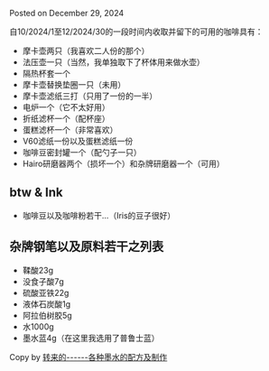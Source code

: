 Posted on December 29, 2024

自10/2024/1至12/2024/30的一段时间内收取并留下的可用的咖啡具有：

-   摩卡壶两只（我喜欢二人份的那个）
-   法压壶一只（当然，我单独取下了杯体用来做水壶）
-   隔热杯套一个
-   摩卡壶替换垫圈一只（未用）
-   摩卡壶滤纸三打（只用了一份的一半）
-   电炉一个（它不太好用）
-   折纸滤杯一个（配杯座）
-   蛋糕滤杯一个（非常喜欢）
-   V60滤纸一份以及蛋糕滤纸一份
-   咖啡豆密封罐一个（配勺子一只）
-   Hairo研磨器两个（损坏一个）和杂牌研磨器一个（可用）

## btw & Ink

-   咖啡豆以及咖啡粉若干...（Iris的豆子很好）

## 杂牌钢笔以及原料若干之列表

-   鞣酸23g
-   没食子酸7g
-   硫酸亚铁22g
-   液体石炭酸1g
-   阿拉伯树胶5g
-   水1000g
-   墨水蓝4g（在这里我选用了普鲁士蓝）

Copy by
[转来的------各种墨水的配方及制作](http://www.penbbs.com/forum.php?mod=viewthread&tid=66186)
